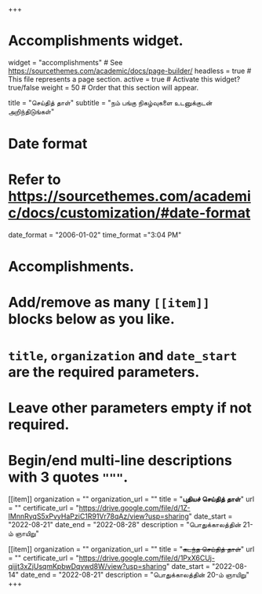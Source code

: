 +++
# Accomplishments widget.
widget = "accomplishments"  # See https://sourcethemes.com/academic/docs/page-builder/
headless = true  # This file represents a page section.
active = true  # Activate this widget? true/false
weight = 50  # Order that this section will appear.

title = "செய்தித் தாள்"
subtitle = "நம் பங்கு நிகழ்வுகளை உடனுக்குடன் அறிந்திடுங்கள்"

# Date format
#   Refer to https://sourcethemes.com/academic/docs/customization/#date-format
date_format = "2006-01-02"
time_format ="3:04 PM"

# Accomplishments.
#   Add/remove as many `[[item]]` blocks below as you like.
#   `title`, `organization` and `date_start` are the required parameters.
#   Leave other parameters empty if not required.
#   Begin/end multi-line descriptions with 3 quotes `"""`.


[[item]]
  organization = ""
  organization_url = ""
  title = "**புதியச் செய்தித் தாள்**"
  url = ""
  certificate_url = "https://drive.google.com/file/d/1Z-IMnnRyqS5xPvyHaPziC1R91Vr78qAz/view?usp=sharing"
  date_start = "2022-08-21"
  date_end = "2022-08-28"
  description = "பொதுக்காலத்தின் 21-ம் ஞாயிறு"

[[item]]
  organization = ""
  organization_url = ""
  title = "~~கடந்த செய்தித் தாள்~~"
  url = ""
  certificate_url = "https://drive.google.com/file/d/1PxX6CUj-qijjt3xZjUsqmKpbwDqywd8W/view?usp=sharing"
  date_start = "2022-08-14"
  date_end = "2022-08-21"
  description = "பொதுக்காலத்தின் 20-ம் ஞாயிறு"
+++
